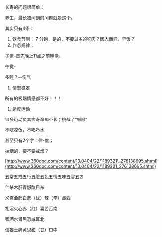 







长寿的问题很简单：



养生，最长被问到的问题就是这个。



其实只有4条：

1. 饮食节制：
   7
   分饱，是的，不要过多的吃肉？因人而异。早饭？
2. 作息规律：

子觉-首先晚上11点之前睡觉，

午觉-

多睡？--伤气



1. 情志稳定

所有的极端情感都不好！！！



1. 适度运动

很多运动员其实寿命都不长；挑战了“极限”







不吃凉饭，不喝冷水



甚至只有2个字：律-度；







抽烟的，要不要戒烟？







[http://www.360doc.com/content/13/0404/22/1189321\_276138695.shtml](http://www.360doc.com/content/13/0404/22/1189321_276138695.shtml)





五常五戒五行五脏五色五情五味五官五方

仁杀木肝青怒酸目东

义盗金肺白悲（忧）辣（辛）鼻西

礼淫火心赤（红）喜苦舌南

智酒水肾黑恐咸耳北

信妄土脾黄思甜（甘）口中

